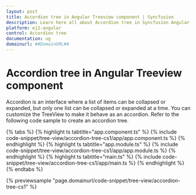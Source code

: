 ```yaml
---
layout: post
title: Accordion tree in Angular Treeview component | Syncfusion
description: Learn here all about Accordion tree in Syncfusion Angular Treeview component of Syncfusion Essential JS 2 and more.
platform: ej2-angular
control: Accordion tree 
documentation: ug
domainurl: ##DomainURL##
---
```


# Accordion tree in Angular Treeview component

Accordion is an interface where a list of items can be collapsed or expanded, but only one list can be collapsed or expanded at a time. You can customize the TreeView to make it behave as an accordion. Refer to the following code sample to create an accordion tree.

{% tabs %}
{% highlight ts tabtitle="app.component.ts" %}
{% include code-snippet/tree-view/accordion-tree-cs1/app/app.component.ts %}
{% endhighlight %}
{% highlight ts tabtitle="app.module.ts" %}
{% include code-snippet/tree-view/accordion-tree-cs1/app/app.module.ts %}
{% endhighlight %}
{% highlight ts tabtitle="main.ts" %}
{% include code-snippet/tree-view/accordion-tree-cs1/app/main.ts %}
{% endhighlight %}
{% endtabs %}
  
{% previewsample "page.domainurl/code-snippet/tree-view/accordion-tree-cs1" %}